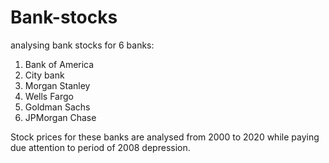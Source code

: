 # Bank-stocks
analysing bank stocks for 6 banks:
1. Bank of America
2. City bank
3. Morgan Stanley
4. Wells Fargo
5. Goldman Sachs
6. JPMorgan Chase

Stock prices for these banks are analysed from 2000 to 2020 while paying due attention to period of 2008 depression.

